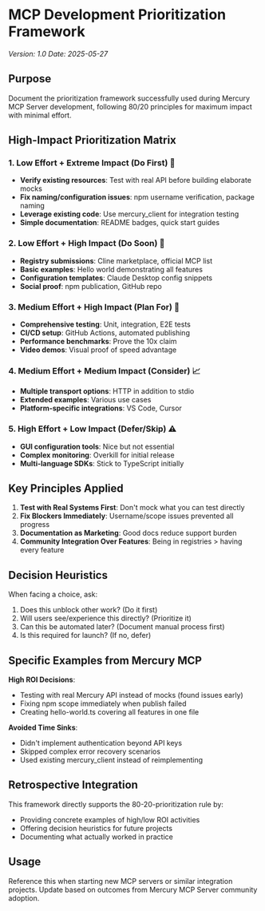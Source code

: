 # MCP Development Prioritization Framework

*Version: 1.0*
*Date: 2025-05-27*

## Purpose

Document the prioritization framework successfully used during Mercury MCP Server development, following 80/20 principles for maximum impact with minimal effort.

## High-Impact Prioritization Matrix

### 1. Low Effort + Extreme Impact (Do First) 🌟
- **Verify existing resources**: Test with real API before building elaborate mocks
- **Fix naming/configuration issues**: npm username verification, package naming
- **Leverage existing code**: Use mercury_client for integration testing
- **Simple documentation**: README badges, quick start guides

### 2. Low Effort + High Impact (Do Soon) 💪
- **Registry submissions**: Cline marketplace, official MCP list
- **Basic examples**: Hello world demonstrating all features
- **Configuration templates**: Claude Desktop config snippets
- **Social proof**: npm publication, GitHub repo

### 3. Medium Effort + High Impact (Plan For) 🔨
- **Comprehensive testing**: Unit, integration, E2E tests
- **CI/CD setup**: GitHub Actions, automated publishing
- **Performance benchmarks**: Prove the 10x claim
- **Video demos**: Visual proof of speed advantage

### 4. Medium Effort + Medium Impact (Consider) 📈
- **Multiple transport options**: HTTP in addition to stdio
- **Extended examples**: Various use cases
- **Platform-specific integrations**: VS Code, Cursor

### 5. High Effort + Low Impact (Defer/Skip) ⚠️
- **GUI configuration tools**: Nice but not essential
- **Complex monitoring**: Overkill for initial release
- **Multi-language SDKs**: Stick to TypeScript initially

## Key Principles Applied

1. **Test with Real Systems First**: Don't mock what you can test directly
2. **Fix Blockers Immediately**: Username/scope issues prevented all progress
3. **Documentation as Marketing**: Good docs reduce support burden
4. **Community Integration Over Features**: Being in registries > having every feature

## Decision Heuristics

When facing a choice, ask:
1. Does this unblock other work? (Do it first)
2. Will users see/experience this directly? (Prioritize it)
3. Can this be automated later? (Document manual process first)
4. Is this required for launch? (If no, defer)

## Specific Examples from Mercury MCP

**High ROI Decisions**:
- Testing with real Mercury API instead of mocks (found issues early)
- Fixing npm scope immediately when publish failed
- Creating hello-world.ts covering all features in one file

**Avoided Time Sinks**:
- Didn't implement authentication beyond API keys
- Skipped complex error recovery scenarios
- Used existing mercury_client instead of reimplementing

## Retrospective Integration

This framework directly supports the 80-20-prioritization rule by:
- Providing concrete examples of high/low ROI activities
- Offering decision heuristics for future projects
- Documenting what actually worked in practice

## Usage

Reference this when starting new MCP servers or similar integration projects. Update based on outcomes from Mercury MCP Server community adoption. 